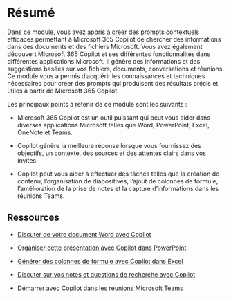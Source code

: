 # Résumé

Dans ce module, vous avez appris à créer des prompts contextuels efficaces permettant à Microsoft 365 Copilot de chercher des informations dans des documents et des fichiers Microsoft. Vous avez également découvert Microsoft 365 Copilot et ses différentes fonctionnalités dans différentes applications Microsoft. Il génère des informations et des suggestions basées sur vos fichiers, documents, conversations et réunions. Ce module vous a permis d’acquérir les connaissances et techniques nécessaires pour créer des prompts qui produisent des résultats précis et utiles à partir de Microsoft 365 Copilot.

Les principaux points à retenir de ce module sont les suivants :

- Microsoft 365 Copilot est un outil puissant qui peut vous aider dans diverses applications Microsoft telles que Word, PowerPoint, Excel, OneNote et Teams.

- Copilot génère la meilleure réponse lorsque vous fournissez des objectifs, un contexte, des sources et des attentes clairs dans vos invites.

- Copilot peut vous aider à effectuer des tâches telles que la création de contenu, l’organisation de diapositives, l’ajout de colonnes de formule, l’amélioration de la prise de notes et la capture d’informations dans les réunions Teams.

## Ressources

- [Discuter de votre document Word avec Copilot](https://support.microsoft.com/office/chat-with-copilot-about-your-word-document-4482c688-a495-4571-bfcd-4a9fc6608090)

- [Organiser cette présentation avec Copilot dans PowerPoint](https://support.microsoft.com/office/organize-this-presentation-with-copilot-in-powerpoint-a207eea3-7a56-4225-88f1-54dd37cdcf6a)

- [Générer des colonnes de formule avec Copilot dans Excel](https://support.microsoft.com/office/generate-formula-columns-with-copilot-in-excel-d866d926-9791-4e5f-be2a-c6dd9e587a47)

- [Discuter sur vos notes et questions de recherche avec Copilot](https://support.microsoft.com/office/chat-with-copilot-about-your-notes-and-research-questions-8be75b91-d4d3-461e-af9a-fadfe208b589)

- [Démarrer avec Copilot dans les réunions Microsoft Teams](https://support.microsoft.com/office/get-started-with-copilot-in-microsoft-teams-meetings-0bf9dd3c-96f7-44e2-8bb8-790bedf066b1)
